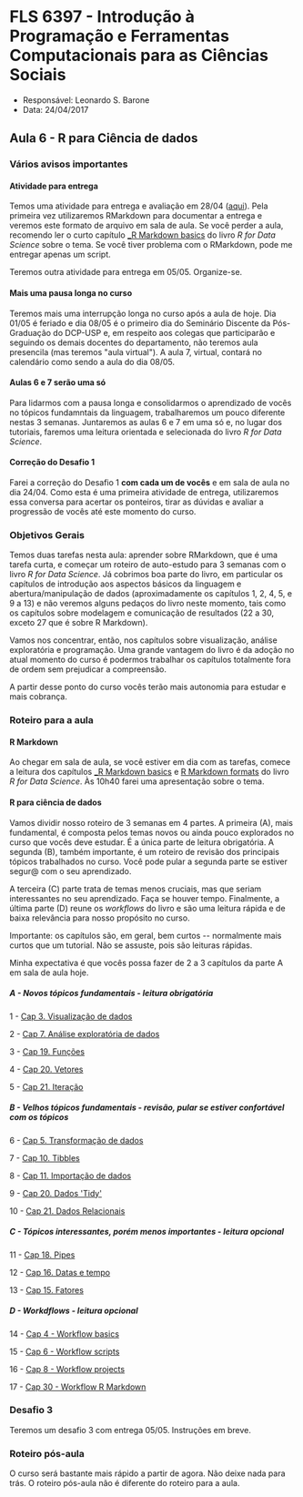 #  FLS 6397 - Introdução à Programação e Ferramentas Computacionais para as Ciências Sociais

- Responsável: Leonardo S. Barone
- Data: 24/04/2017

## Aula 6 - R para Ciência de dados

### Vários avisos importantes

#### Atividade para entrega

Temos uma atividade para entrega e avaliação em 28/04 ([aqui](https://github.com/leobarone/FLS6397/blob/master/activities/datachallange2.md)). Pela primeira vez utilizaremos RMarkdown para documentar a entrega e veremos este formato de arquivo em sala de aula. Se você perder a aula, recomendo ler o curto capítulo [_R Markdown basics](http://r4ds.had.co.nz/r-markdown.html#r-markdown-basics) do livro _R for Data Science_ sobre o tema. Se você tiver problema com o RMarkdown, pode me entregar apenas um script.

Teremos outra atividade para entrega em 05/05. Organize-se.

#### Mais uma pausa longa no curso

Teremos mais uma interrupção longa no curso após a aula de hoje. Dia 01/05 é feriado e dia 08/05 é o primeiro dia do Seminário Discente da Pós-Graduação do DCP-USP e, em respeito aos colegas que participarão e seguindo os demais docentes do departamento, não teremos aula presencila (mas teremos "aula virtual"). A aula 7, virtual, contará no calendário como sendo a aula do dia 08/05.

#### Aulas 6 e 7 serão uma só

Para lidarmos com a pausa longa e consolidarmos o aprendizado de vocês no tópicos fundamntais da linguagem, trabalharemos um pouco diferente nestas 3 semanas. Juntaremos as aulas 6 e 7 em uma só e, no lugar dos tutoriais, faremos uma leitura orientada e selecionada do livro _R for Data Science_.

#### Correção do Desafio 1

Farei a correção do Desafio 1 __com cada um de vocês__ e em sala de aula no dia 24/04. Como esta é uma primeira atividade de entrega, utilizaremos essa conversa para acertar os ponteiros, tirar as dúvidas e avaliar a progressão de vocês até este momento do curso. 

### Objetivos Gerais

Temos duas tarefas nesta aula: aprender sobre RMarkdown, que é uma tarefa curta, e começar um roteiro de auto-estudo para 3 semanas com o livro _R for Data Science_. Já cobrimos boa parte do livro, em particular os capítulos de introdução aos aspectos básicos da linguagem e abertura/manipulação de dados (aproximadamente os capítulos 1, 2, 4, 5, e 9 a 13) e não veremos alguns pedaços do livro neste momento, tais como os capítulos sobre modelagem e comunicação de resultados (22 a 30, exceto 27 que é sobre R Markdown).

Vamos nos concentrar, então, nos capítulos sobre visualização, análise exploratória e programação. Uma grande vantagem do livro é da adoção no atual momento do curso é podermos trabalhar os capítulos totalmente fora de ordem sem prejudicar a compreensão.

A partir desse ponto do curso vocês terão mais autonomia para estudar e mais cobrança.

### Roteiro para a aula

#### R Markdown

Ao chegar em sala de aula, se você estiver em dia com as tarefas, comece a leitura dos capítulos [_R Markdown basics](http://r4ds.had.co.nz/r-markdown.html#r-markdown-basics) e [R Markdown formats](http://r4ds.had.co.nz/r-markdown-formats.html) do livro _R for Data Science_. Às 10h40 farei uma apresentação sobre o tema.

#### R para ciência de dados

Vamos dividir nosso roteiro de 3 semanas em 4 partes. A primeira (A), mais fundamental, é composta pelos temas novos ou ainda pouco explorados no curso que vocês deve estudar. É a única parte de leitura obrigatória. A segunda (B), também importante, é um roteiro de revisão dos principais tópicos trabalhados no curso. Você pode pular a segunda parte se estiver segur@ com o seu aprendizado.

A terceira (C) parte trata de temas menos cruciais, mas que seriam interessantes no seu aprendizado. Faça se houver tempo. Finalmente, a última parte (D) reune os _workflows_ do livro e são uma leitura rápida e de baixa relevância para nosso propósito no curso.

Importante: os capítulos são, em geral, bem curtos -- normalmente mais curtos que um tutorial. Não se assuste, pois são leituras rápidas.

Minha expectativa é que vocês possa fazer de 2 a 3 capítulos da parte A em sala de aula hoje.

##### A - Novos tópicos fundamentais - leitura obrigatória

1 - [Cap 3. Visualização de dados](http://r4ds.had.co.nz/data-visualisation.html)

2 - [Cap 7. Análise exploratória de dados](http://r4ds.had.co.nz/exploratory-data-analysis.html)

3 - [Cap 19. Funções](http://r4ds.had.co.nz/functions.html)

4 - [Cap 20. Vetores](http://r4ds.had.co.nz/vectors.html)

5 - [Cap 21. Iteração](http://r4ds.had.co.nz/iteration.html)

##### B - Velhos tópicos fundamentais - revisão, pular se estiver confortável com os tópicos

6 - [Cap 5. Transformação de dados](http://r4ds.had.co.nz/transform.html)

7 - [Cap 10. Tibbles](http://r4ds.had.co.nz/tibbles.html)

8 - [Cap 11. Importação de dados](http://r4ds.had.co.nz/data-import.html)

9 - [Cap 20. Dados 'Tidy'](http://r4ds.had.co.nz/tidy-data.html)

10 - [Cap 21. Dados Relacionais](http://r4ds.had.co.nz/relational-data.html)

##### C - Tópicos interessantes, porém menos importantes - leitura opcional

11 - [Cap 18. Pipes](http://r4ds.had.co.nz/pipes.html)

12 - [Cap 16. Datas e tempo](http://r4ds.had.co.nz/dates-and-times.html)

13 - [Cap 15. Fatores](http://r4ds.had.co.nz/factors.html)

##### D - Workdflows - leitura opcional

14 - [Cap 4 - Workflow basics](http://r4ds.had.co.nz/workflow-basics.html)

15 - [Cap 6 - Workflow scripts](http://r4ds.had.co.nz/workflow-scripts.html)

16 - [Cap 8 - Workflow projects](http://r4ds.had.co.nz/workflow-projects.html)

17 - [Cap 30 - Workflow R Markdown](http://r4ds.had.co.nz/r-markdown-workflow.html)

### Desafio 3

Teremos um desafio 3 com entrega 05/05. Instruções em breve.

### Roteiro pós-aula

O curso será bastante mais rápido a partir de agora. Não deixe nada para trás. O roteiro pós-aula não é diferente do roteiro para a aula.
